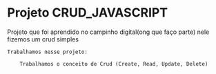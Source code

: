 # Projeto CRUD_JAVASCRIPT 

Projeto que foi aprendido no campinho digital(ong que faço parte) nele fizemos um crud simples



    Trabalhamos nesse projeto:

        Trabalhamos o conceito de Crud (Create, Read, Update, Delete)


